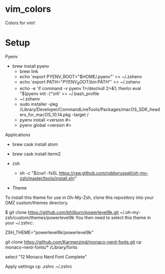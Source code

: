 vim_colors
===============

Colors for vim!


Setup
================

Pyenv
- brew install pyenv
	- brew link
	- echo 'export PYENV_ROOT="$HOME/.pyenv"' >> ~/.zshenv
	- echo 'export PATH="$PYENV_ROOT/bin:$PATH"' >> ~/.zshenv
	- echo -e 'if command -v pyenv 1>/dev/null 2>&1; then\n  eval "$(pyenv init -)"\nfi' >> ~/.bash_profile
	- ~/.zshenv
	- sudo installer -pkg /Library/Developer/CommandLineTools/Packages/macOS_SDK_headers_for_macOS_10.14.pkg -target /
	- pyenv install <version #>
	- pyenv global <version #>

Applications
- brew cask install atom
- brew cask install iterm2
- zsh
	- sh -c "$(curl -fsSL https://raw.github.com/robbyrussell/oh-my-zsh/master/tools/install.sh)"

- Theme

To install this theme for use in Oh-My-Zsh, clone this repository into your OMZ custom/themes directory.

$ git clone https://github.com/bhilburn/powerlevel9k.git ~/.oh-my-zsh/custom/themes/powerlevel9k
You then need to select this theme in your ~/.zshrc:

ZSH_THEME="powerlevel9k/powerlevel9k"

git clone https://github.com/Karmenzind/monaco-nerd-fonts.git
cp monaco-nerd-fonts/* /Library/fonts

select "12 Monaco Nerd Font Complete"

Apply settings
cp .zshrc ~/.zshrc

